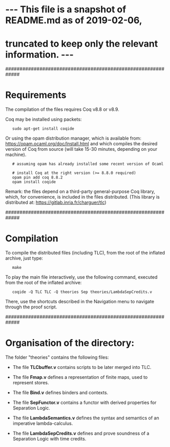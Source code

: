 # --- This file is a snapshot of README.md as of 2019-02-06,
#     truncated to keep only the relevant information. ---


#############################################################
# Requirements

The compilation of the files requires Coq v8.8 or v8.9.

Coq may be installed using packets:

```
   sudo apt-get install coqide
```

Or using the opam distribution manager, which is available from:
https://opam.ocaml.org/doc/Install.html
and which compiles the desired version of Coq from source 
(will take 15-30 minutes, depending on your machine).

```
   # assuming opam has already installed some recent version of Ocaml

   # install Coq at the right version (>= 8.8.0 required)
   opam pin add coq 8.8.2
   opam install coqide
```

Remark: the files depend on a third-party general-purpose Coq library,
which, for convenience, is included in the files distributed.
(This library is distributed at: https://gitlab.inria.fr/charguer/tlc)


#############################################################
# Compilation

To compile the distributed files (including TLC), from the root
of the inflated archive, just type:

```
   make
```

To play the main file interactively, use the following command,
executed from the root of the inflated archive:

```
   coqide -Q TLC TLC -Q theories Sep theories/LambdaSepCredits.v
```

There, use the shortcuts described in the Navigation menu to
navigate through the proof script.


#############################################################
# Organisation of the directory:

The folder "theories" contains the following files:

 * The file __TLCbuffer.v__
   contains scripts to be later merged into TLC.

 * The file __Fmap.v__
   defines a representation of finite maps, used to represent stores.

 * The file __Bind.v__
   defines binders and contexts.

 * The file __SepFunctor.v__
   contains a functor with derived properties for Separation Logic.

 * The file __LambdaSemantics.v__
   defines the syntax and semantics of an imperative lambda-calculus.

 * The file __LambdaSepCredits.v__
   defines and prove soundness of a Separation Logic with time credits.



